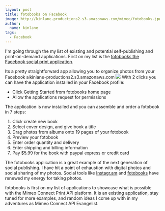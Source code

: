 ```yaml
---
layout: post
title: fotobooks on Facebook
image: http://kinlane-productions2.s3.amazonaws.com/mimeo/fotobooks.jpg
author:
  name: kinlane
tags:
  - Facebook
---
```

I'm going through the my list of existing and potential self-publishing and print-on-demand applications. First on my list is the [fotobooks the Facebook social print application](http://apps.facebook.com/fotobooks/).

Its a pretty straightforward app allowing you to organize photos from your Facebook alkinlane-productions2.s3.amazonaws.com [![](http://kinlane-productions.s3.amazonaws.com/mimeo/fotobooks.jpg)](http://apps.facebook.com/fotobooks/) With 2 clicks you can have the application installed in your Facebook profile:

*   Click Getting Started from fotobooks home page
*   Allow the applications request for permissions

The application is now installed and you can assemble and order a fotobook in 7 steps:

1.  Click create new book
2.  Select cover design, and give book a title
3.  Drag photos from albums onto 19 pages of your fotobook
4.  Preview your fotobook
5.  Enter order quantity and delivery
6.  Enter shipping and billing information
7.  Pay $5.99 for the book with paypal express or credit card

The fotobooks application is a great example of the next generation of social publishing. I have hit a point of exhaustion with digital photos and social sharing of my photos. Social tools like [Instagr.am](http://instagr.am/) and [fotobooks](http://apps.facebook.com/fotobooks/) have renewed my energy for taking photos.

fotobooks is first on my list of applications to showcase what is possible with the Mimeo Connect Print API platform. It is an existing application, stay tuned for more examples, and random ideas I come up with in my adventures as Mimeo Connect API Evangelist.